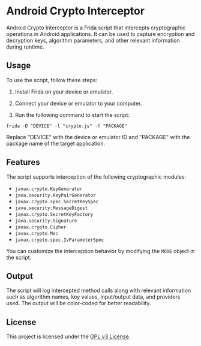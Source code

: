 # Android Crypto Interceptor

Android Crypto Interceptor is a Frida script that intercepts cryptographic operations in Android applications. It can be
used to capture encryption and decryption keys, algorithm parameters, and other relevant information during runtime.

## Usage

To use the script, follow these steps:

1. Install Frida on your device or emulator.

2. Connect your device or emulator to your computer.

3. Run the following command to start the script:

````shell
frida -D "DEVICE" -l "crypto.js" -f "PACKAGE"
````

Replace "DEVICE" with the device or emulator ID and "PACKAGE" with the package name of the target application.

## Features

The script supports interception of the following cryptographic modules:

- `javax.crypto.KeyGenerator`
- `java.security.KeyPairGenerator`
- `javax.crypto.spec.SecretKeySpec`
- `java.security.MessageDigest`
- `javax.crypto.SecretKeyFactory`
- `java.security.Signature`
- `javax.crypto.Cipher`
- `javax.crypto.Mac`
- `javax.crypto.spec.IvParameterSpec`

You can customize the interception behavior by modifying the `MODE` object in the script.

## Output

The script will log intercepted method calls along with relevant information such as algorithm names, key values,
input/output data, and providers used. The output will be color-coded for better readability.

## License

This project is licensed under the [GPL v3 License](https://github.com/hyugogirubato/Frida-CodeShare/blob/main/LICENSE).
